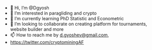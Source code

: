 - 👋 Hi, I’m @Dgyosh
- 👀 I’m interested in paragliding and crypto 
- 🌱 I’m currently learning PhD Statistic and Econometric 
- 💞️ I’m looking to collaborate on creating platform for tournaments, website builder and more
- 📫 How to reach me by d.gyoshev@gmail.com,
-  https://twitter.com/cryptominingAF         

<!---
Dgyosh/Dgyosh is a ✨ special ✨ repository because its `README.md` (this file) appears on your GitHub profile.
You can click the Preview link to take a look at your changes.
--->
